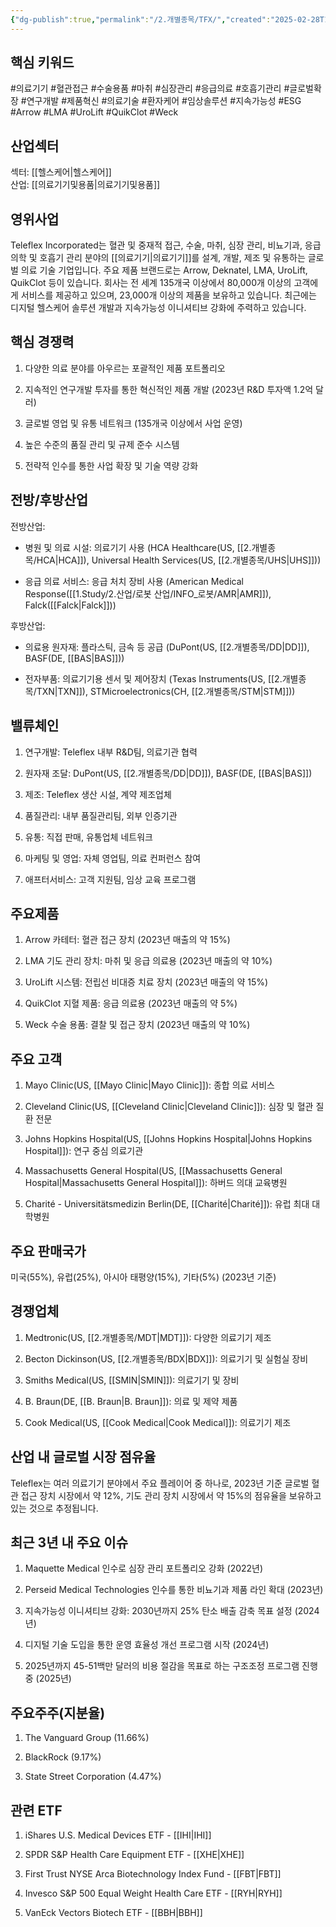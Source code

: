 ```yaml
---
{"dg-publish":true,"permalink":"/2.개별종목/TFX/","created":"2025-02-28T13:59:21.376+09:00","updated":"2025-06-03T20:06:01.592+09:00"}
---
```


## 핵심 키워드

#의료기기 #혈관접근 #수술용품 #마취 #심장관리 #응급의료 #호흡기관리 #글로벌확장 #연구개발 #제품혁신 #의료기술 #환자케어 #임상솔루션 #지속가능성 #ESG #Arrow #LMA #UroLift #QuikClot #Weck

## 산업섹터

섹터: [[헬스케어\|헬스케어]]  
산업: [[의료기기및용품\|의료기기및용품]]

## 영위사업

Teleflex Incorporated는 혈관 및 중재적 접근, 수술, 마취, 심장 관리, 비뇨기과, 응급 의학 및 호흡기 관리 분야의 [[의료기기\|의료기기]]를 설계, 개발, 제조 및 유통하는 글로벌 의료 기술 기업입니다. 주요 제품 브랜드로는 Arrow, Deknatel, LMA, UroLift, QuikClot 등이 있습니다. 회사는 전 세계 135개국 이상에서 80,000개 이상의 고객에게 서비스를 제공하고 있으며, 23,000개 이상의 제품을 보유하고 있습니다. 최근에는 디지털 헬스케어 솔루션 개발과 지속가능성 이니셔티브 강화에 주력하고 있습니다.

## 핵심 경쟁력

1. 다양한 의료 분야를 아우르는 포괄적인 제품 포트폴리오
    
2. 지속적인 연구개발 투자를 통한 혁신적인 제품 개발 (2023년 R&D 투자액 1.2억 달러)
    
3. 글로벌 영업 및 유통 네트워크 (135개국 이상에서 사업 운영)
    
4. 높은 수준의 품질 관리 및 규제 준수 시스템
    
5. 전략적 인수를 통한 사업 확장 및 기술 역량 강화
    

## 전방/후방산업

전방산업:

- 병원 및 의료 시설: 의료기기 사용 (HCA Healthcare(US, [[2.개별종목/HCA\|HCA]]), Universal Health Services(US, [[2.개별종목/UHS\|UHS]]))
    
- 응급 의료 서비스: 응급 처치 장비 사용 (American Medical Response([[1.Study/2.산업/로봇 산업/INFO_로봇/AMR\|AMR]]), Falck([[Falck\|Falck]]))
    

후방산업:

- 의료용 원자재: 플라스틱, 금속 등 공급 (DuPont(US, [[2.개별종목/DD\|DD]]), BASF(DE, [[BAS\|BAS]]))
    
- 전자부품: 의료기기용 센서 및 제어장치 (Texas Instruments(US, [[2.개별종목/TXN\|TXN]]), STMicroelectronics(CH, [[2.개별종목/STM\|STM]]))
    

## 밸류체인

1. 연구개발: Teleflex 내부 R&D팀, 의료기관 협력
    
2. 원자재 조달: DuPont(US, [[2.개별종목/DD\|DD]]), BASF(DE, [[BAS\|BAS]])
    
3. 제조: Teleflex 생산 시설, 계약 제조업체
    
4. 품질관리: 내부 품질관리팀, 외부 인증기관
    
5. 유통: 직접 판매, 유통업체 네트워크
    
6. 마케팅 및 영업: 자체 영업팀, 의료 컨퍼런스 참여
    
7. 애프터서비스: 고객 지원팀, 임상 교육 프로그램
    

## 주요제품

1. Arrow 카테터: 혈관 접근 장치 (2023년 매출의 약 15%)
    
2. LMA 기도 관리 장치: 마취 및 응급 의료용 (2023년 매출의 약 10%)
    
3. UroLift 시스템: 전립선 비대증 치료 장치 (2023년 매출의 약 15%)
    
4. QuikClot 지혈 제품: 응급 의료용 (2023년 매출의 약 5%)
    
5. Weck 수술 용품: 결찰 및 접근 장치 (2023년 매출의 약 10%)
    

## 주요 고객

1. Mayo Clinic(US, [[Mayo Clinic\|Mayo Clinic]]): 종합 의료 서비스
    
2. Cleveland Clinic(US, [[Cleveland Clinic\|Cleveland Clinic]]): 심장 및 혈관 질환 전문
    
3. Johns Hopkins Hospital(US, [[Johns Hopkins Hospital\|Johns Hopkins Hospital]]): 연구 중심 의료기관
    
4. Massachusetts General Hospital(US, [[Massachusetts General Hospital\|Massachusetts General Hospital]]): 하버드 의대 교육병원
    
5. Charité - Universitätsmedizin Berlin(DE, [[Charité\|Charité]]): 유럽 최대 대학병원
    

## 주요 판매국가

미국(55%), 유럽(25%), 아시아 태평양(15%), 기타(5%) (2023년 기준)

## 경쟁업체

1. Medtronic(US, [[2.개별종목/MDT\|MDT]]): 다양한 의료기기 제조
    
2. Becton Dickinson(US, [[2.개별종목/BDX\|BDX]]): 의료기기 및 실험실 장비
    
3. Smiths Medical(US, [[SMIN\|SMIN]]): 의료기기 및 장비
    
4. B. Braun(DE, [[B. Braun\|B. Braun]]): 의료 및 제약 제품
    
5. Cook Medical(US, [[Cook Medical\|Cook Medical]]): 의료기기 제조
    

## 산업 내 글로벌 시장 점유율

Teleflex는 여러 의료기기 분야에서 주요 플레이어 중 하나로, 2023년 기준 글로벌 혈관 접근 장치 시장에서 약 12%, 기도 관리 장치 시장에서 약 15%의 점유율을 보유하고 있는 것으로 추정됩니다.

## 최근 3년 내 주요 이슈

1. Maquette Medical 인수로 심장 관리 포트폴리오 강화 (2022년)
    
2. Perseid Medical Technologies 인수를 통한 비뇨기과 제품 라인 확대 (2023년)
    
3. 지속가능성 이니셔티브 강화: 2030년까지 25% 탄소 배출 감축 목표 설정 (2024년)
    
4. 디지털 기술 도입을 통한 운영 효율성 개선 프로그램 시작 (2024년)
    
5. 2025년까지 45-51백만 달러의 비용 절감을 목표로 하는 구조조정 프로그램 진행 중 (2025년)
    

## 주요주주(지분율)

1. The Vanguard Group (11.66%)
    
2. BlackRock (9.17%)
    
3. State Street Corporation (4.47%)
    

## 관련 ETF

1. iShares U.S. Medical Devices ETF - [[IHI\|IHI]]
    
2. SPDR S&P Health Care Equipment ETF - [[XHE\|XHE]]
    
3. First Trust NYSE Arca Biotechnology Index Fund - [[FBT\|FBT]]
    
4. Invesco S&P 500 Equal Weight Health Care ETF - [[RYH\|RYH]]
    
5. VanEck Vectors Biotech ETF - [[BBH\|BBH]]